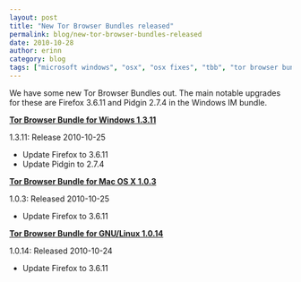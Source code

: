 ```yaml
---
layout: post
title: "New Tor Browser Bundles released"
permalink: blog/new-tor-browser-bundles-released
date: 2010-10-28
author: erinn
category: blog
tags: ["microsoft windows", "osx", "osx fixes", "tbb", "tor browser bundle", "windows bundles"]
---
```


We have some new Tor Browser Bundles out. The main notable upgrades for these are Firefox 3.6.11 and Pidgin 2.7.4 in the Windows IM bundle.

**[Tor Browser Bundle for Windows 1.3.11](https://www.torproject.org/projects/torbrowser.html.en)**

1.3.11: Release 2010-10-25

- Update Firefox to 3.6.11
- Update Pidgin to 2.7.4

**[Tor Browser Bundle for Mac OS X 1.0.3](https://www.torproject.org/projects/torbrowser.html.en)**

1.0.3: Released 2010-10-25

- Update Firefox to 3.6.11

**[Tor Browser Bundle for GNU/Linux 1.0.14](https://www.torproject.org/projects/torbrowser.html.en)**

1.0.14: Released 2010-10-24

- Update Firefox to 3.6.11

